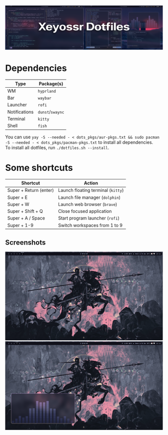 ![dotfiles](pr/dotfiles.png)

# Dependencies

| Type          | Package(s)       |
| ------------- | ---------------- |
| WM            | `hyprland`       |
| Bar           | `waybar`         |
| Launcher      | `rofi`           |
| Notifications | `dunst`/`swaync` |
| Terminal      | `kitty`          |
| Shell         | `fish`           |

You can use `yay -S --needed - < dots_pkgs/aur-pkgs.txt && sudo pacman -S --needed - < dots_pkgs/pacman-pkgs.txt` to install all dependencies.  
To install all dotfiles, run `./dotfiles.sh --install`.

# Some shortcuts

| Shortcut               | Action                             |
| ---------------------- | ---------------------------------- |
| Super + Return (enter) | Launch floating terminal (`kitty`) |
| Super + E              | Launch file manager (`dolphin`)    |
| Super + W              | Launch web browser (`brave`)       |
| Super + Shift + Q      | Close focused application          |
| Super + A / Space      | Start program launcher (`rofi`)    |
| Super + 1-9            | Switch workspaces from 1 to 9      |

## Screenshots

![hyprland](pr/1.png)
![hyprland](pr/2.png)
